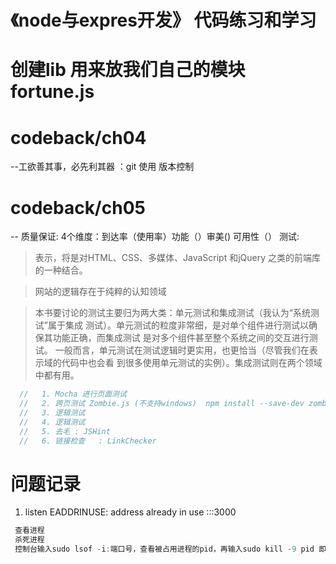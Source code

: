 # 《node与expres开发》 代码练习和学习

# 创建lib 用来放我们自己的模块 fortune.js

# codeback/ch04 
--工欲善其事，必先利其器 ：git 使用  版本控制

# codeback/ch05 
-- 质量保证: 4个维度：到达率（使用率）功能（）审美() 可用性（） 测试:

> 表示，将是对HTML、CSS、多媒体、JavaScript 和jQuery 之类的前端库的一种结合。

> 网站的逻辑存在于纯粹的认知领域

>本书要讨论的测试主要归为两大类：单元测试和集成测试（我认为“系统测试”属于集成
测试）。单元测试的粒度非常细，是对单个组件进行测试以确保其功能正确，而集成测试
是对多个组件甚至整个系统之间的交互进行测试。
一般而言，单元测试在测试逻辑时更实用，也更恰当（尽管我们在表示域的代码中也会看
到很多使用单元测试的实例）。集成测试则在两个领域中都有用。

```js
  //   1. Mocha 进行页面测试
  //   2. 跨页测试 Zombie.js (不支持windows)  npm install --save-dev zombie
  //   3. 逻辑测试
  //   4. 逻辑测试
  //   5. 去毛 : JSHint
  //   6. 链接检查   : LinkChecker
```

# 问题记录

1. listen EADDRINUSE: address already in use :::3000
```js
 查看进程 
 杀死进程
 控制台输入sudo lsof -i:端口号，查看被占用进程的pid，再输入sudo kill -9 pid 即可杀死进程。
```
